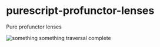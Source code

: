# purescript-profunctor-lenses

Pure profunctor lenses

![something something traversal complete](http://i.giphy.com/RIECDaCdxqKha.gif)
